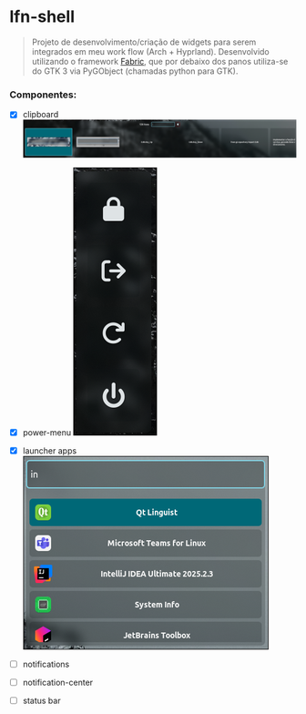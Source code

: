 # lfn-shell

> Projeto de desenvolvimento/criação de widgets para serem integrados em meu work flow (Arch + Hyprland). Desenvolvido utilizando o framework [Fabric](https://wiki.ffpy.org/), que por debaixo dos panos utiliza-se do GTK 3 via PyGObject (chamadas python para GTK).

### Componentes:

- [x] clipboard
![clipboard preview](./preview/clipboard.png)

- [x] power-menu
![power menu preview](./preview/power_menu.png)

- [x] launcher apps
![launcher preview](./preview/launcher.png)

- [ ] notifications
- [ ] notification-center
- [ ] status bar
